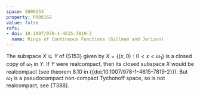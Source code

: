 ```yaml
---
space: S000153
property: P000162
value: false
refs:
- doi: 10.1007/978-1-4615-7819-2
  name: Rings of Continuous Functions (Gillman and Jerison)
---
```


The subspace $X\subseteq Y$ of {S153} given by $X = \{(x, 0) : 0 < x < \omega_1\}$ is a closed copy of $\omega_1$ in $Y$. If $Y$ were realcompact, then its closed subspace $X$ would be realcompact (see theorem 8.10 in {{doi:10.1007/978-1-4615-7819-2}}). But $\omega_1$ is a pseudocompact non-compact Tychonoff space, so is not realcompact, see {T388}.
